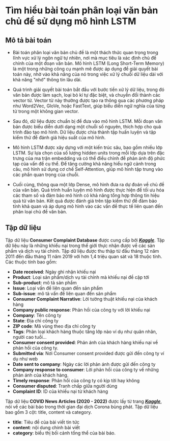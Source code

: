 # Tìm hiểu bài toán phân loại văn bản chủ đề sử dụng mô hình LSTM

## Mô tả bài toán
- Bài toán phân loại văn bản chủ đề là một thách thức quan trọng trong lĩnh vực xử lý ngôn ngữ tự nhiên, nơi mà mục tiêu là xác định chủ đề chính của một đoạn văn bản. Mô hình LSTM (Long Short-Term Memory) là một trong những công cụ mạnh mẽ được áp dụng để giải quyết bài toán này, nhờ vào khả năng của nó trong việc xử lý chuỗi dữ liệu dài với khả năng "nhớ" thông tin lâu dài.

- Quá trình giải quyết bài toán bắt đầu với bước tiền xử lý dữ liệu, trong đó văn bản được làm sạch, loại bỏ kí tự đặc biệt, và chuyển đổi thành các vector từ. Vector từ này thường được tạo ra thông qua các phương pháp như Word2Vec, GloVe, hoặc FastText, giúp biểu diễn ngữ nghĩa của từng từ trong một không gian vector.

- Sau đó, dữ liệu được chuẩn bị để đưa vào mô hình LSTM. Mỗi đoạn văn bản được biểu diễn dưới dạng một chuỗi số nguyên, thích hợp cho quá trình đào tạo mô hình. Dữ liệu được chia thành tập huấn luyện và tập kiểm thử để đánh giá hiệu suất của mô hình.

- Mô hình LSTM được xây dựng với một kiến trúc sâu, bao gồm nhiều lớp LSTM. Sự lựa chọn của số lượng hidden units trong mỗi lớp dựa trên đặc trưng của ma trận embedding và có thể điều chỉnh để phản ánh độ phức tạp của vấn đề cụ thể. Để tăng cường khả năng hiểu ngữ cảnh trong câu, mô hình sử dụng cơ chế Self-Attention, giúp mô hình tập trung vào các phần quan trọng của chuỗi.

- Cuối cùng, thông qua một lớp Dense, mô hình đưa ra dự đoán về chủ đề của văn bản. Quá trình huấn luyện mô hình được thực hiện để tối ưu hóa các tham số và đảm bảo mô hình có khả năng tổng hợp thông tin hiệu quả từ văn bản. Kết quả được đánh giá trên tập kiểm thử để đảm bảo tính khả quan và áp dụng mô hình vào các vấn đề thực tế liên quan đến phân loại chủ đề văn bản.


## Tập dữ liệu
Tập dữ liệu **Consumer Complaint Database** được cung cấp bởi ***[Kaggle](https://www.kaggle.com/datasets/selener/consumer-complaint-database)***. Tập dữ liệu này là những khiếu nại trong thế giới thực nhận được về các sản phẩm và dịch vụ tài chính. Tập dữ liệu được thu thập từ đầu tháng 12 năm 2011 đến đầu tháng 11 năm 2019 với hơn 1,4 triệu quan sát và 18 thuộc tính.
Các thuộc tính bao gồm:
- **Date received**: Ngày ghi nhận khiếu nại
- **Product**: Loại sản phẩm/dịch vụ tài chính mà khiếu nại đề cập tới
- **Sub-product**: mô tả sản phẩm
- **Issue**: Loại vấn đề liên quan đến sản phẩm
- **Sub-issue**: mô tả vấn đề liên quan đến sản phẩm
- **Consumer Complaint Narrative**: Lời tường thuật khiếu nại của khách hàng
- **Company public response**: Phản hồi của công ty với lời khiếu nại
- **Company**: Tên công ty
- **State**: Địa chỉ công ty
- **ZIP code**: Mã vùng theo địa chỉ công ty
- **Tags**: Phân loại khách hàng thuộc tầng lớp nào ví dụ như quân nhân, người cao tuổi...
- **Consumer consent provided**: Phản ánh của khách hàng khiếu nại về phản hồi của công ty.
- **Submitted via**: Nơi Consumer consent provided được gửi đến công ty ví dụ như web
- **Date sent to company**: Ngày các lời phản ánh được gửi đến công ty
- **Company response to consumer**: Lời phản hồi của công ty về những phản ánh của khách hàng.
- **Timely response**: Phản hồi của công ty có kịp tời hay không
- **Consumer disputed**: Tranh chấp giữa người dùng
- **Complaint ID**: ID của khiếu nại từ khách hàng


Tập dữ liệu **COVID News Articles (2020 - 2022)** được lấy từ trang ***[Kaggle](https://www.kaggle.com/datasets/timmayer/covid-news-articles-2020-2022)***, nói về các bài báo trong thời gian đại dịch Corona bùng phát. Tập dữ liệu bao gồm 3 cột: title, content và category.
- **title**: Tiêu đề của bài viết tin tức
- **content**: nội dung chính bài viết
- **category**: biểu thị bối cảnh tổng thể của bài báo.
